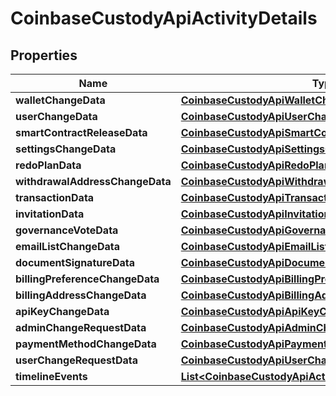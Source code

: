 
# CoinbaseCustodyApiActivityDetails

## Properties
Name | Type | Description | Notes
------------ | ------------- | ------------- | -------------
**walletChangeData** | [**CoinbaseCustodyApiWalletChangeAuditData**](CoinbaseCustodyApiWalletChangeAuditData.md) |  |  [optional]
**userChangeData** | [**CoinbaseCustodyApiUserChangeAuditData**](CoinbaseCustodyApiUserChangeAuditData.md) |  |  [optional]
**smartContractReleaseData** | [**CoinbaseCustodyApiSmartContractReleaseAuditData**](CoinbaseCustodyApiSmartContractReleaseAuditData.md) |  |  [optional]
**settingsChangeData** | [**CoinbaseCustodyApiSettingsChangeAuditData**](CoinbaseCustodyApiSettingsChangeAuditData.md) |  |  [optional]
**redoPlanData** | [**CoinbaseCustodyApiRedoPlanAuditData**](CoinbaseCustodyApiRedoPlanAuditData.md) |  |  [optional]
**withdrawalAddressChangeData** | [**CoinbaseCustodyApiWithdrawalAddressChangeAuditData**](CoinbaseCustodyApiWithdrawalAddressChangeAuditData.md) |  |  [optional]
**transactionData** | [**CoinbaseCustodyApiTransactionAuditData**](CoinbaseCustodyApiTransactionAuditData.md) |  |  [optional]
**invitationData** | [**CoinbaseCustodyApiInvitationAuditData**](CoinbaseCustodyApiInvitationAuditData.md) |  |  [optional]
**governanceVoteData** | [**CoinbaseCustodyApiGovernanceVoteAuditData**](CoinbaseCustodyApiGovernanceVoteAuditData.md) |  |  [optional]
**emailListChangeData** | [**CoinbaseCustodyApiEmailListChangeAuditData**](CoinbaseCustodyApiEmailListChangeAuditData.md) |  |  [optional]
**documentSignatureData** | [**CoinbaseCustodyApiDocumentSignatureAuditData**](CoinbaseCustodyApiDocumentSignatureAuditData.md) |  |  [optional]
**billingPreferenceChangeData** | [**CoinbaseCustodyApiBillingPreferenceChangeAuditData**](CoinbaseCustodyApiBillingPreferenceChangeAuditData.md) |  |  [optional]
**billingAddressChangeData** | [**CoinbaseCustodyApiBillingAddressChangeAuditData**](CoinbaseCustodyApiBillingAddressChangeAuditData.md) |  |  [optional]
**apiKeyChangeData** | [**CoinbaseCustodyApiApiKeyChangeAuditData**](CoinbaseCustodyApiApiKeyChangeAuditData.md) |  |  [optional]
**adminChangeRequestData** | [**CoinbaseCustodyApiAdminChangeRequestAuditData**](CoinbaseCustodyApiAdminChangeRequestAuditData.md) |  |  [optional]
**paymentMethodChangeData** | [**CoinbaseCustodyApiPaymentMethodChangeAuditData**](CoinbaseCustodyApiPaymentMethodChangeAuditData.md) |  |  [optional]
**userChangeRequestData** | [**CoinbaseCustodyApiUserChangeRequestAuditData**](CoinbaseCustodyApiUserChangeRequestAuditData.md) |  |  [optional]
**timelineEvents** | [**List&lt;CoinbaseCustodyApiActivityTimelineEvent&gt;**](CoinbaseCustodyApiActivityTimelineEvent.md) |  |  [optional]




